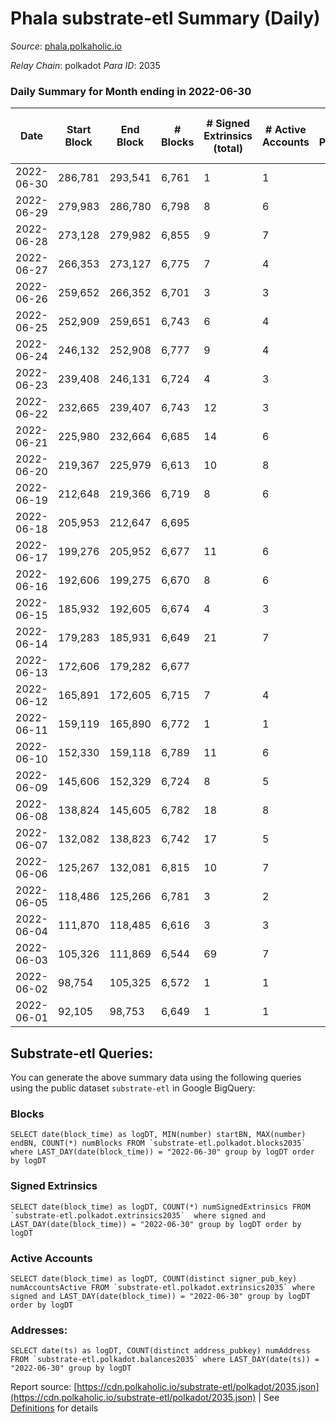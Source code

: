 # Phala substrate-etl Summary (Daily)

_Source_: [phala.polkaholic.io](https://phala.polkaholic.io)

*Relay Chain*: polkadot
*Para ID*: 2035



### Daily Summary for Month ending in 2022-06-30


| Date | Start Block | End Block | # Blocks | # Signed Extrinsics (total) | # Active Accounts | # Passive | # New | # Addresses with Balances | # Events | # Transfers | # XCM Transfers In | # XCM Transfers Out |
| ---- | ----------- | --------- | -------- | --------------------------- | ----------------- | --------- | ----- | ------------------------- | -------- | ----------- | ------------------ | ------------------- |
| 2022-06-30 | 286,781 | 293,541 | 6,761  | 1 | 1 |  |  | 2,466 | 13,534 |   |   |   |
| 2022-06-29 | 279,983 | 286,780 | 6,798  | 8 | 6 |  |  | 2,466 | 13,636 |   |   |   |
| 2022-06-28 | 273,128 | 279,982 | 6,855  | 9 | 7 |  |  | 2,466 | 13,754 |   |   |   |
| 2022-06-27 | 266,353 | 273,127 | 6,775  | 7 | 4 |  |  | 2,466 | 13,590 |   |   |   |
| 2022-06-26 | 259,652 | 266,352 | 6,701  | 3 | 3 |  |  | 2,466 | 13,417 |   |   |   |
| 2022-06-25 | 252,909 | 259,651 | 6,743  | 6 | 4 |  |  | 2,466 | 13,518 |   |   |   |
| 2022-06-24 | 246,132 | 252,908 | 6,777  | 9 | 4 |  |  | 2,466 | 13,598 |   |   |   |
| 2022-06-23 | 239,408 | 246,131 | 6,724  | 4 | 3 |  |  | 2,466 | 13,471 |   |   |   |
| 2022-06-22 | 232,665 | 239,407 | 6,743  | 12 | 3 |  |  | 2,466 | 13,542 |   |   |   |
| 2022-06-21 | 225,980 | 232,664 | 6,685  | 14 | 6 |  |  | 2,466 | 13,434 |   |   |   |
| 2022-06-20 | 219,367 | 225,979 | 6,613  | 10 | 8 |  |  | 2,466 | 13,291 |   |   |   |
| 2022-06-19 | 212,648 | 219,366 | 6,719  | 8 | 6 |  |  | 2,466 | 13,482 |   |   |   |
| 2022-06-18 | 205,953 | 212,647 | 6,695  |  |  |  |  | 2,466 | 13,398 |   |   |   |
| 2022-06-17 | 199,276 | 205,952 | 6,677  | 11 | 6 |  |  | 2,466 | 13,411 |   |   |   |
| 2022-06-16 | 192,606 | 199,275 | 6,670  | 8 | 6 |  |  | 2,466 | 13,379 |   |   |   |
| 2022-06-15 | 185,932 | 192,605 | 6,674  | 4 | 3 |  |  | 2,466 | 13,372 |   |   |   |
| 2022-06-14 | 179,283 | 185,931 | 6,649  | 21 | 7 |  |  | 2,466 | 13,389 |   |   |   |
| 2022-06-13 | 172,606 | 179,282 | 6,677  |  |  |  |  | 2,466 | 13,362 |   |   |   |
| 2022-06-12 | 165,891 | 172,605 | 6,715  | 7 | 4 |  |  | 2,466 | 13,461 |   |   |   |
| 2022-06-11 | 159,119 | 165,890 | 6,772  | 1 | 1 |  |  | 2,466 | 13,556 |   |   |   |
| 2022-06-10 | 152,330 | 159,118 | 6,789  | 11 | 6 |  |  | 2,466 | 13,630 |   |   |   |
| 2022-06-09 | 145,606 | 152,329 | 6,724  | 8 | 5 |  |  | 2,466 | 13,485 |   |   |   |
| 2022-06-08 | 138,824 | 145,605 | 6,782  | 18 | 8 |  |  | 2,466 | 13,655 |   |   |   |
| 2022-06-07 | 132,082 | 138,823 | 6,742  | 17 | 5 |  |  | 2,466 | 13,560 |   |   |   |
| 2022-06-06 | 125,267 | 132,081 | 6,815  | 10 | 7 |  |  | 2,466 | 13,680 |   |   |   |
| 2022-06-05 | 118,486 | 125,266 | 6,781  | 3 | 2 |  |  | 2,466 | 13,590 |   |   |   |
| 2022-06-04 | 111,870 | 118,485 | 6,616  | 3 | 3 |  |  | 2,466 | 13,252 |   |   |   |
| 2022-06-03 | 105,326 | 111,869 | 6,544  | 69 | 7 |  |  | 2,466 | 13,238 | 4,902 ($1,998,162.53) |   |   |
| 2022-06-02 | 98,754 | 105,325 | 6,572  | 1 | 1 |  |  | 5 | 13,158 |   |   |   |
| 2022-06-01 | 92,105 | 98,753 | 6,649  | 1 | 1 |  |  | 5 | 13,309 |   |   |   |

## Substrate-etl Queries:
You can generate the above summary data using the following queries using the public dataset `substrate-etl` in Google BigQuery:


### Blocks
```
SELECT date(block_time) as logDT, MIN(number) startBN, MAX(number) endBN, COUNT(*) numBlocks FROM `substrate-etl.polkadot.blocks2035`  where LAST_DAY(date(block_time)) = "2022-06-30" group by logDT order by logDT
```


### Signed Extrinsics
```
SELECT date(block_time) as logDT, COUNT(*) numSignedExtrinsics FROM `substrate-etl.polkadot.extrinsics2035`  where signed and LAST_DAY(date(block_time)) = "2022-06-30" group by logDT order by logDT
```


### Active Accounts
```
SELECT date(block_time) as logDT, COUNT(distinct signer_pub_key) numAccountsActive FROM `substrate-etl.polkadot.extrinsics2035` where signed and LAST_DAY(date(block_time)) = "2022-06-30" group by logDT order by logDT
```


### Addresses:
```
SELECT date(ts) as logDT, COUNT(distinct address_pubkey) numAddress FROM `substrate-etl.polkadot.balances2035` where LAST_DAY(date(ts)) = "2022-06-30" group by logDT
```



Report source: [https://cdn.polkaholic.io/substrate-etl/polkadot/2035.json](https://cdn.polkaholic.io/substrate-etl/polkadot/2035.json) | See [Definitions](/DEFINITIONS.md) for details
